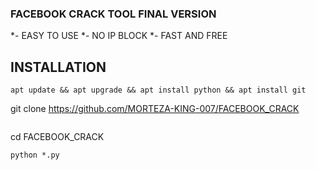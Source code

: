 ### FACEBOOK CRACK TOOL FINAL VERSION
*- EASY TO USE
*- NO IP BLOCK
*- FAST AND FREE
## INSTALLATION
```
apt update && apt upgrade && apt install python && apt install git
```
git clone https://github.com/MORTEZA-KING-007/FACEBOOK_CRACK
```
```
cd FACEBOOK_CRACK
```
python *.py
```

